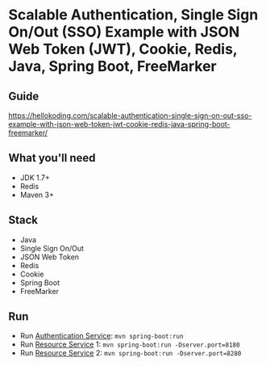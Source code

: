 # Scalable Authentication, Single Sign On/Out (SSO) Example with JSON Web Token (JWT), Cookie, Redis, Java, Spring Boot, FreeMarker

## Guide
https://hellokoding.com/scalable-authentication-single-sign-on-out-sso-example-with-json-web-token-jwt-cookie-redis-java-spring-boot-freemarker/

## What you'll need
- JDK 1.7+
- Redis
- Maven 3+

## Stack
- Java
- Single Sign On/Out
- JSON Web Token
- Redis
- Cookie
- Spring Boot
- FreeMarker

## Run
- Run [Authentication Service](https://github.com/hellokoding/single-sign-on-out-auth-jwt-cookie-redis-springboot-freemarker/tree/ab60b86cd2a951899483ff5c312d297ab90fc3de): `mvn spring-boot:run`
- Run [Resource Service](https://github.com/hellokoding/single-sign-on-out-resources-jwt-cookie-redis-springboot-freemarker) 1: `mvn spring-boot:run -Dserver.port=8180`
- Run [Resource Service](https://github.com/hellokoding/single-sign-on-out-resources-jwt-cookie-redis-springboot-freemarker) 2: `mvn spring-boot:run -Dserver.port=8280`
